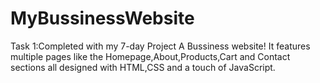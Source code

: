 # MyBussinessWebsite
Task 1:Completed with my 7-day Project A Bussiness website! It features multiple pages like the Homepage,About,Products,Cart and Contact sections all designed with HTML,CSS and a touch of JavaScript.
